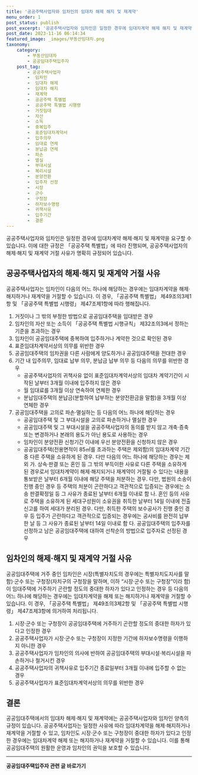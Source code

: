 ```yaml
---
title: '공공주택사업자와 임차인의 임대차 해제 해지 및 재계약'
menu_order: 1
post_status: publish
post_excerpt: '공공주택사업자와 임차인은 일정한 경우에 임대차계약 해제 해지 및 재계약을 요구할 수 있습니다. 이에 대한 규정은  공공주택 특별법 에 따라 진행되며, 공공주택사업자의 해제 해지 및 재계약 거절 사유가 명확히 규정되어 있습니다.'
post_date: 2023-11-16 06:14:34
featured_image: _images/부동산임대차.png
taxonomy:
    category:
        - 부동산임대차
        - 공공임대주택입주자
    post_tag:
        - 공공주택사업자
        -  임차인
        -  임대차 해제
        -  임대차 해지
        -  재계약
        -  공공주택 특별법
        -  공공주택 특별법 시행령
        -  거짓임대
        -  자산
        -  소득
        -  중복입주
        -  표준임대차계약서
        -  입주의무
        -  임대료 연체
        -  분납금 연체
        -  파손
        -  멸실
        -  부대시설
        -  복리시설
        -  분양전환
        -  입주자 선정
        -  시장
        -  군수
        -  구청장
        -  하자보수명령
        -  귀책사유
        -  입주기간
        -  결론
---
```


공공주택사업자와 임차인은 일정한 경우에 임대차계약 해제·해지 및 재계약을 요구할 수 있습니다. 이에 대한 규정은 「공공주택 특별법」에 따라 진행되며, 공공주택사업자의 해제·해지 및 재계약 거절 사유가 명확히 규정되어 있습니다.

## 공공주택사업자의 해제·해지 및 재계약 거절 사유

공공주택사업자는 임차인이 다음의 어느 하나에 해당하는 경우에는 임대차계약을 해제·해지하거나 재계약을 거절할 수 있습니다. 이 경우, 「공공주택 특별법」 제49조의3제1항 및 「공공주택 특별법 시행령」 제47조제1항에 따라 행해집니다.

1. 거짓이나 그 밖의 부정한 방법으로 공공임대주택을 임대받은 경우
2. 임차인의 자산 또는 소득이 「공공주택 특별법 시행규칙」 제32조의3에서 정하는 기준을 초과하는 경우
3. 임차인이 공공임대주택에 중복하여 입주하거나 계약한 것으로 확인된 경우
4. 표준임대차계약서상의 의무를 위반한 경우
5. 공공임대주택의 임차권을 다른 사람에게 양도하거나 공공임대주택을 전대한 경우
6. 기간 내 입주의무, 임대료 납부 의무, 분납금 납부 의무 등 다음의 의무를 위반한 경우
   - 공공주택사업자의 귀책사유 없이 표준임대차계약서상의 임대차 계약기간이 시작된 날부터 3개월 이내에 입주하지 않은 경우
   - 월 임대료를 3개월 이상 연속하여 연체한 경우
   - 분납임대주택의 분납금(분할하여 납부하는 분양전환금을 말함)을 3개월 이상 연체한 경우
7. 공공임대주택을 고의로 파손·멸실하는 등 다음의 어느 하나에 해당하는 경우
   - 공공임대주택 및 그 부대시설을 고의로 파손하거나 멸실한 경우
   - 공공임대주택 및 그 부대시설을 공공주택사업자의 동의를 받지 않고 개축·증축 또는 변경하거나 본래의 용도가 아닌 용도로 사용하는 경우
   - 임차인이 분양전환 신청기간 이내에 우선 분양전환을 신청하지 않은 경우
   - 공공임대주택(전용면적이 85㎡를 초과하는 주택은 제외함)의 임대차계약 기간 중 다른 주택을 소유하게 된 경우. 다만 다음의 어느 하나에 해당하는 경우는 제외
     가. 상속·판결 또는 혼인 등 그 밖의 부득이한 사유로 다른 주택을 소유하게 된 경우로서 임대차계약이 해제·해지되거나 재계약이 거절될 수 있다는 내용을 통보받은 날부터 6개월 이내에 해당 주택을 처분하는 경우. 다만, 법원의 소송이 진행 중인 경우 등 주택의 처분이 곤란하다고 객관적으로 입증되는 경우에는 소송 판결확정일 등 그 사유가 종료된 날부터 6개월 이내로 함
     나. 혼인 등의 사유로 주택을 소유하게 된 세대구성원이 소유권을 취득한 날부터 14일 이내에 전출신고를 하여 세대가 분리된 경우. 다만, 취득한 주택의 보수공사가 진행 중인 경우 등 입주가 곤란하다고 객관적으로 입증되는 경우에는 공사비를 완전히 납부한 날 등 그 사유가 종료된 날부터 14일 이내로 함
     다. 공공임대주택의 입주자를 선정하고 남은 공공임대주택에 대하여 선착순의 방법으로 입주자로 선정된 경우

## 임차인의 해제·해지 및 재계약 거절 사유

공공임대주택에 거주 중인 임차인은 시장(특별자치도의 경우에는 특별자치도지사를 말함)·군수 또는 구청장(자치구의 구청장을 말하며, 이하 “시장·군수 또는 구청장”이라 함)이 임대주택에 거주하기 곤란할 정도의 중대한 하자가 있다고 인정하는 경우 등 다음의 어느 하나에 해당하는 경우에는 임대차계약을 해제 또는 해지하거나 재계약을 거절할 수 있습니다. 이 경우, 「공공주택 특별법」 제49조의3제2항 및 「공공주택 특별법 시행령」 제47조제3항에 의거하여 처리됩니다.

1. 시장·군수 또는 구청장이 공공임대주택에 거주하기 곤란할 정도의 중대한 하자가 있다고 인정한 경우
2. 공공주택사업자가 시장·군수 또는 구청장이 지정한 기간에 하자보수명령을 이행하지 아니한 경우
3. 공공주택사업자가 임차인의 의사에 반하여 공공임대주택의 부대시설·복리시설을 파손하거나 철거시킨 경우
4. 공공주택사업자의 귀책사유로 입주기간 종료일부터 3개월 이내에 입주할 수 없는 경우
5. 공공주택사업자가 표준임대차계약서상의 의무를 위반한 경우

## 결론

공공임대주택에서의 임대차 해제·해지 및 재계약에는 공공주택사업자와 임차인 양측의 규정이 있습니다. 공공주택사업자는 일정한 사유에 따라 임대차계약을 해제·해지하거나 재계약을 거절할 수 있고, 임차인도 시장·군수 또는 구청장이 중대한 하자가 있다고 인정한 경우에는 임대차계약 해제 또는 해지하거나 재계약을 거절할 수 있습니다. 이를 통해 공공임대주택의 원활한 운영과 임차인의 권익을 보호할 수 있습니다.
<!-- wp:separator -->
<hr class="wp-block-separator has-alpha-channel-opacity"/>
<!-- /wp:separator -->

<!-- wp:group {"backgroundColor":"base","layout":{"type":"constrained"}} -->
<div class="wp-block-group has-base-background-color has-background"><!-- wp:paragraph {"align":"center","fontSize":"medium"} -->
<p class="has-text-align-center has-large-font-size"><strong>공공임대주택입주자 관련 글 바로가기</strong></p>
<!-- /wp:paragraph -->


<!-- wp:latest-posts
{"categories":[{"id":23059,"count":19,"description":"","link":"https://uknowlaw.com/category/%ea%b3%b5%ea%b3%b5%ec%9e%84%eb%8c%80%ec%a3%bc%ed%83%9d%ec%9e%85%ec%a3%bc%ec%9e%90/","name":"공공임대주택입주자","slug":"공공임대주택입주자","taxonomy":"category","parent":0,"meta":[],"_links":{"self":[{"href":"https://uknowlaw.com/wp-json/wp/v2/categories/23059"}],"collection":[{"href":"https://uknowlaw.com/wp-json/wp/v2/categories"}],"about":[{"href":"https://uknowlaw.com/wp-json/wp/v2/taxonomies/category"}],"wp:post_type":[{"href":"https://uknowlaw.com/wp-json/wp/v2/posts?categories=23059"}],"curies":[{"name":"wp","href":"https://api.w.org/{rel}","templated":true}]}}],"postsToShow":100,"excerptLength":28,"postLayout":"grid","columns":2,"featuredImageAlign":"left","featuredImageSizeSlug":"large","fontSize":"small"} /--></div>
<!-- /wp:group -->